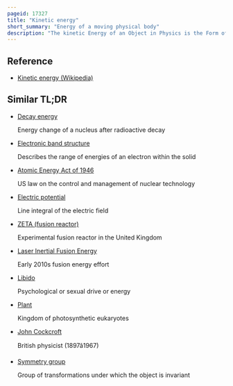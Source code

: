 ```yaml
---
pageid: 17327
title: "Kinetic energy"
short_summary: "Energy of a moving physical body"
description: "The kinetic Energy of an Object in Physics is the Form of Energy that it possesses due to its Motion."
---
```


## Reference

- [Kinetic energy (Wikipedia)](https://en.wikipedia.org/?curid=17327)

## Similar TL;DR

- [Decay energy](/tldr/en/decay-energy)

  Energy change of a nucleus after radioactive decay

- [Electronic band structure](/tldr/en/electronic-band-structure)

  Describes the range of energies of an electron within the solid

- [Atomic Energy Act of 1946](/tldr/en/atomic-energy-act-of-1946)

  US law on the control and management of nuclear technology

- [Electric potential](/tldr/en/electric-potential)

  Line integral of the electric field

- [ZETA (fusion reactor)](/tldr/en/zeta-fusion-reactor)

  Experimental fusion reactor in the United Kingdom

- [Laser Inertial Fusion Energy](/tldr/en/laser-inertial-fusion-energy)

  Early 2010s fusion energy effort

- [Libido](/tldr/en/libido)

  Psychological or sexual drive or energy

- [Plant](/tldr/en/plant)

  Kingdom of photosynthetic eukaryotes

- [John Cockcroft](/tldr/en/john-cockcroft)

  British physicist (1897â1967)

- [Symmetry group](/tldr/en/symmetry-group)

  Group of transformations under which the object is invariant
